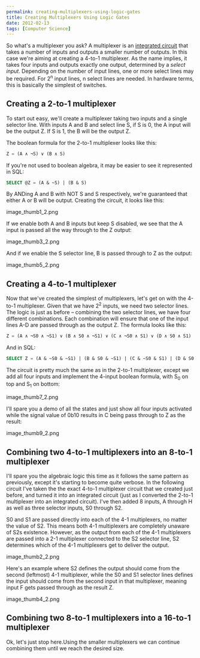 ```yaml
---
permalink: creating-multiplexers-using-logic-gates
title: Creating Multiplexers Using Logic Gates
date: 2012-02-13
tags: [Computer Science]
---
```

So what's a multiplexer you ask? A multiplexer is an [integrated circuit](http://en.wikipedia.org/wiki/Integrated_circuit) that takes a number of inputs and outputs a smaller number of outputs. In this case we're aiming at creating a 4-to-1 multiplexer. As the name implies, it takes four inputs and outputs exactly one output, determined by a *select input*. Depending on the number of input lines, one or more select lines may be required. For 2<sup>n</sup> input lines, n select lines are needed. In hardware terms, this is basically the simplest of switches.

<!-- more -->

## Creating a 2-to-1 multiplexer

To start out easy, we'll create a multiplexer taking two inputs and a single selector line. With inputs A and B and select line S, if S is 0, the A input will be the output Z. If S is 1, the B will be the output Z.

The boolean formula for the 2-to-1 multiplexer looks like this:

```sql
Z = (A ∧ ¬S) ∨ (B ∧ S)
```

If you're not used to boolean algebra, it may be easier to see it represented in SQL:

```sql
SELECT @Z = (A & ~S) | (B & S)
```

By ANDing A and B with NOT S and S respectively, we're guaranteed that either A or B will be output. Creating the circuit, it looks like this:

image_thumb1_2.png

If we enable both A and B inputs but keep S disabled, we see that the A input is passed all the way through to the Z output:

image_thumb3_2.png

And if we enable the S selector line, B is passed through to Z as the output:

image_thumb5_2.png

## Creating a 4-to-1 multiplexer

Now that we've created the simplest of multiplexers, let's get on with the 4-to-1 multiplexer. Given that we have 2<sup>2</sup> inputs, we need two selector lines. The logic is just as before – combining the two selector lines, we have four different combinations. Each combination will ensure that one of the input lines A-D are passed through as the output Z. The formula looks like this:

```sql
Z = (A ∧ ¬S0 ∧ ¬S1) ∨ (B ∧ S0 ∧ ¬S1) ∨ (C ∧ ¬S0 ∧ S1) ∨ (D ∧ S0 ∧ S1)
```

And in SQL:

```sql
SELECT Z = (A & ~S0 & ~S1) | (B & S0 & ~S1) | (C & ~S0 & S1) | (D & S0 & S1)
```

The circuit is pretty much the same as in the 2-to-1 multiplexer, except we add all four inputs and implement the 4-input boolean formula, with S<sub>0</sub> on top and S<sub>1</sub> on bottom:

image_thumb7_2.png

I'll spare you a demo of all the states and just show all four inputs activated while the signal value of 0b10 results in C being pass through to Z as the result:

image_thumb9_2.png

## Combining two 4-to-1 multiplexers into an 8-to-1 multiplexer

I'll spare you the algebraic logic this time as it follows the same pattern as previously, except it's starting to become quite verbose. In the following circuit I've taken the the exact 4-to-1 multiplexer circuit that we created just before, and turned it into an integrated circuit (just as I converted the 2-to-1 multiplexer into an integrated circuit). I've then added 8 inputs, A through H as well as three selector inputs, S0 through S2.

S0 and S1 are passed directly into each of the 4-1 multiplexers, no matter the value of S2. This means both 4-1 multiplexers are completely unaware of S2s existence. However, as the output from each of the 4-1 multiplexers are passed into a 2-1 multiplexer connected to the S2 selector line, S2 determines which of the 4-1 multiplexers get to deliver the output.

image_thumb2_2.png

Here's an example where S2 defines the output should come from the second (leftmost) 4-1 multiplexer, while the S0 and S1 selector lines defines the input should come from the second input in that multiplexer, meaning input F gets passed through as the result Z.

image_thumb4_2.png

## Combining two 8-to-1 multiplexers into a 16-to-1 multiplexer

Ok, let's just stop here.Using the smaller multiplexers we can continue combining them until we reach the desired size.

